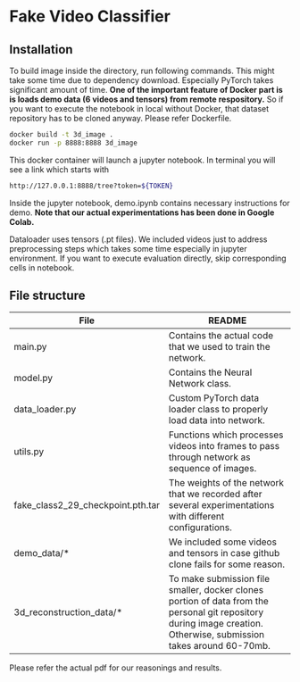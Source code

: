 # Fake Video Classifier
## Installation

To build image inside the directory, run following commands. This might take some time due to dependency download. Especially PyTorch takes significant amount of time. **One of the important feature of Docker part is is loads demo data (6 videos and tensors) from remote respository.** So if you want to execute the notebook in local without Docker, that dataset repository has to be cloned anyway. Please refer Dockerfile.

```sh
docker build -t 3d_image .
docker run -p 8888:8888 3d_image
```
This docker container will launch a jupyter notebook. In terminal you will see a link which starts with
```sh
http://127.0.0.1:8888/tree?token=${TOKEN}
```
Inside the jupyter notebook, demo.ipynb contains necessary instructions for demo. **Note that our actual experimentations has been done in Google Colab.**

Dataloader uses tensors (.pt files). We included videos just to address preprocessing steps which takes some time especially in jupyter environment. If you want to execute evaluation directly, skip corresponding cells in notebook. 
## File structure

| File | README |
| ------ | ------ |
| main.py | Contains the actual code that we used to train the network.|
| model.py | Contains the Neural Network class. |
| data_loader.py| Custom PyTorch data loader class to properly load data into network.|
| utils.py | Functions which processes videos into frames to pass through network as sequence of images. |
| fake_class2_29_checkpoint.pth.tar | The weights of the network that we recorded after several experimentations with different configurations.|
| demo_data/* | We included some videos and tensors in case github clone fails for some reason. |
| 3d_reconstruction_data/* | To make submission file smaller, docker clones portion of data from the personal git repository during image creation. Otherwise, submission takes around 60-70mb.  |

Please refer the actual pdf for our reasonings and results.